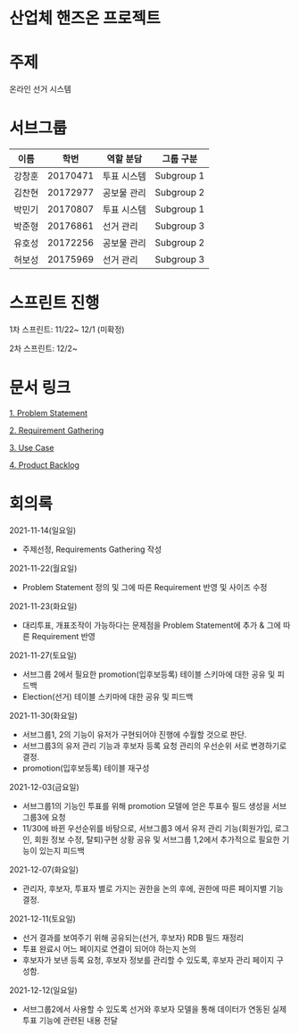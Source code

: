 
# 산업체 핸즈온 프로젝트


# 주제

온라인 선거 시스템

# 서브그룹 


|   이름  |  학번 |  역할 분담 | 그룹 구분 |
|---------|------|------------|---------------|
|  강창훈 | 20170471|투표 시스템|Subgroup 1
|  김찬현 | 20172977|공보물 관리|Subgroup 2
|  박민기 | 20170807|투표 시스템|Subgroup 1
|  박준형 | 20176861|선거 관리|Subgroup 3
|  유호성 | 20172256|공보물 관리|Subgroup 2
|  허보성 | 20175969|선거 관리|Subgroup 3


# 스프린트 진행

1차 스프린트: 11/22~ 12/1 (미확정)

2차 스프린트: 12/2~


# 문서 링크


<a href="https://github.com/Online-Election-System-Project/docs/blob/main/Problem%20Statement.pdf">1. Problem Statement</a>

<a href="https://github.com/Online-Election-System-Project/docs/blob/main/Requirements%20Gathering.pdf">2. Requirement Gathering</a>

<a href="https://github.com/Online-Election-System-Project/docs/tree/main/UseCase">3. Use Case</a>

<a href="https://github.com/Online-Election-System-Project/docs/blob/main/Product%20Backlog.pdf">4. Product Backlog </a>



# 회의록
2021-11-14(일요일) 
- 주제선정, Requirements Gathering 작성

2021-11-22(월요일) 
- Problem Statement 정의 및 그에 따른 Requirement 반영 및 사이즈 수정

2021-11-23(화요일) 

- 대리투표, 개표조작이 가능하다는 문제점을 Problem Statement에 추가 & 그에 따른 Requirement 반영
 
2021-11-27(토요일) 
- 서브그룹 2에서 필요한 promotion(입후보등록) 테이블 스키마에 대한 공유 및 피드백
- Election(선거) 테이블 스키마에 대한 공유 및 피드백
 
2021-11-30(화요일) 
- 서브그룹1, 2의 기능이 유저가 구현되어야 진행에 수월할 것으로 판단. 
- 서브그룹3의 유저 관리 기능과 후보자 등록 요청 관리의 우선순위 서로 변경하기로 결정.
- promotion(입후보등록) 테이블 재구성
 
2021-12-03(금요일) 
- 서브그룹1의 기능인 투표를 위해 promotion 모델에 얻은 투표수 필드 생성을 서브그룹3에 요청
- 11/30에 바뀐 우선순위를 바탕으로, 서브그룹3 에서 유저 관리 기능(회원가입, 로그인, 회원 정보 수정, 탈퇴)구현 상황 공유 및 서브그룹 1,2에서 추가적으로 필요한 기능이 있는지 피드백
 
2021-12-07(화요일)
- 관리자, 후보자, 투표자 별로 가지는 권한을 논의 후에, 권한에 따른 페이지별 기능 결정.
 
2021-12-11(토요일) 
- 선거 결과를 보여주기 위해 공유되는(선거, 후보자) RDB 필드 재정리  
- 투표 완료시 어느 페이지로 연결이 되어야 하는지 논의
- 후보자가 보낸 등록 요청, 후보자 정보를 관리할 수 있도록, 후보자 관리 페이지 구성함.
 
2021-12-12(일요일)  
- 서브그룹2에서 사용할 수 있도록 선거와 후보자 모델을 통해 데이터가 연동된 실제 투표 기능에 관련된 내용 전달 
